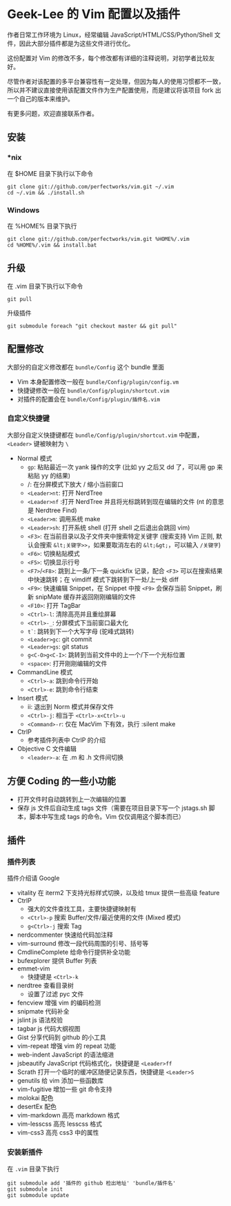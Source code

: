 # Geek-Lee 的 Vim 配置以及插件
作者日常工作环境为 Linux，经常编辑 JavaScript/HTML/CSS/Python/Shell 文件，因此大部分插件都是为这些文件进行优化。

这份配置对 Vim 的修改不多，每个修改都有详细的注释说明，对初学者比较友好。

尽管作者对该配置的多平台兼容性有一定处理，但因为每人的使用习惯都不一致，所以并不建议直接使用该配置文件作为生产配置使用，而是建议将该项目 fork 出一个自己的版本来维护。


有更多问题，欢迎直接联系作者。

## 安装

### *nix

在 $HOME 目录下执行以下命令

    git clone git://github.com/perfectworks/vim.git ~/.vim
    cd ~/.vim && ./install.sh

### Windows

在 %HOME% 目录下执行

    git clone git://github.com/perfectworks/vim.git %HOME%/.vim
    cd %HOME%/.vim && install.bat

## 升级

在 .vim 目录下执行以下命令

    git pull

升级插件

    git submodule foreach "git checkout master && git pull"


## 配置修改

大部分的自定义修改都在 <code>bundle/Config</code> 这个 bundle 里面

* Vim 本身配置修改一般在 <code>bundle/Config/plugin/config.vm</code>
* 快捷键修改一般在 <code>bundle/Config/plugin/shortcut.vim</code>
* 对插件的配置会在 <code>bundle/Config/plugin/插件名.vim</code>

### 自定义快捷键

大部分自定义快捷键都在 <code>bundle/Config/plugin/shortcut.vim</code> 中配置，<code>&lt;Leader&gt;</code> 键被映射为 <code>\\</code>

* Normal 模式
    * <code>gp</code>: 粘贴最近一次 yank 操作的文字 (比如 yy 之后又 dd 了，可以用 gp 来粘贴 yy 的结果)
    * <code><up></code>/<code><down></code>: 在分屏模式下放大 / 缩小当前窗口
    * <code>&lt;Leader&gt;nt</code>: 打开 NerdTree
    * <code>&lt;Leader&gt;nf</code> :打开 NerdTree 并且将光标跳转到现在编辑的文件 (nt 的意思是 Nerdtree Find)
    * <code>&lt;Leader&gt;m</code>: 调用系统 make
    * <code>&lt;Leader&gt;sh</code>: 打开系统 shell (打开 shell 之后退出会跳回 vim)
    * <code>&lt;F3&gt;</code>: 在当前目录以及子文件夹中搜索特定关键字 (搜索支持 Vim 正则, 默认会搜索 <code>\&lt;关键字&gt;></code>，如果要取消左右的 <code>\&lt;\&gt;</code>，可以输入 <code>/关键字</code>)
    * <code>&lt;F6&gt;</code>: 切换粘贴模式
    * <code>&lt;F5&gt;</code>: 切换显示行号
    * <code>&lt;F7&gt;</code>/<code>&lt;F8&gt;</code>: 跳到上一条/下一条 quickfix 记录，配合 <code>&lt;F3&gt;</code> 可以在搜索结果中快速跳转；在 vimdiff 模式下跳转到下一处/上一处 diff
    * <code>&lt;F9&gt;</code>: 快速编辑 Snippet，在 Snippet 中按 <code>&lt;F9&gt;</code> 会保存当前 Snippet，刷新 snipMate 缓存并返回刚刚编辑的文件
    * <code>&lt;F10&gt;</code>: 打开 TagBar
    * <code>&lt;Ctrl&gt;-l</code>: 清除高亮并且重绘屏幕
    * <code>&lt;Ctrl&gt;-_</code>: 分屏模式下当前窗口最大化
    * <code>t`</code>: 跳转到下一个大写字母 (驼峰式跳转)
    * <code>&lt;Leader&gt;gc</code>: git commit
    * <code>&lt;Leader&gt;gs</code>: git status
    * <code>g&lt;C-O&gt;</code><code>g&lt;C-I&gt;</code>: 跳转到当前文件中的上一个/下一个光标位置
    * <code>&lt;space&gt;</code>: 打开刚刚编辑的文件
* CommandLine 模式
    * <code>&lt;Ctrl&gt;-a</code>: 跳到命令行开始
    * <code>&lt;Ctrl&gt;-e</code>: 跳到命令行结束
* Insert 模式
    * ii: 退出到 Norm 模式并保存文件
    * <code>&lt;Ctrl&gt;-j</code>: 相当于 <code>&lt;Ctrl&gt;-x&lt;Ctrl&gt;-u</code>
    * <code>&lt;Command&gt;-r</code>: 仅在 MacVim 下有效，执行 :silent make
* CtrlP
    * 参考插件列表中 CtrlP 的介绍
* Objective C 文件编辑
    * <code>&lt;leader&gt;-a</code>: 在 .m 和 .h 文件间切换

## 方便 Coding 的一些小功能

* 打开文件时自动跳转到上一次编辑的位置
* 保存 js 文件后自动生成 tags 文件（需要在项目目录下写一个 jstags.sh 脚本，脚本中写生成 tags 的命令。Vim 仅仅调用这个脚本而已）

## 插件

### 插件列表

插件介绍请 Google

* vitality 在 iterm2 下支持光标样式切换，以及给 tmux 提供一些高级 feature
* CtrlP
    * 强大的文件查找工具，主要快捷键映射有
    * <code>&lt;Ctrl&gt;-p</code> 搜索 Buffer/文件/最近使用的文件 (Mixed 模式)
    * <code>g&lt;Ctrl&gt;-j</code> 搜索 Tag
* nerdcommenter 快速给代码加注释
* vim-surround 修改一段代码周围的引号、括号等
* CmdlineComplete 给命令行提供补全功能
* bufexplorer 提供 Buffer 列表
* emmet-vim
    * 快捷键是 <code>&lt;Ctrl&gt;-k</code>
* nerdtree 查看目录树
    * 设置了过滤 pyc 文件
* fencview 增强 vim 的编码检测
* snipmate 代码补全
* jslint js 语法校验
* tagbar js 代码大纲视图
* Gist 分享代码到 github 的小工具
* vim-repeat 增强 vim 的 repeat 功能
* web-indent JavaScript 的语法缩进
* jsbeautify JavaScript 代码格式化，快捷键是 <code>&lt;Leader&gt;ff</code>
* Scrath 打开一个临时的缓冲区随便记录东西，快捷键是 <code>&lt;Leader&gt;S</code>
* genutils 给 vim 添加一些函数库
* vim-fugitive 增加一些 git 命令支持
* molokai 配色
* desertEx 配色
* vim-markdown 高亮 markdown 格式
* vim-lesscss 高亮 lesscss 格式
* vim-css3 高亮 css3 中的属性

### 安装新插件

在 <code>.vim</code> 目录下执行

    git submodule add '插件的 github 检出地址' 'bundle/插件名'
    git submodule init
    git submodule update
